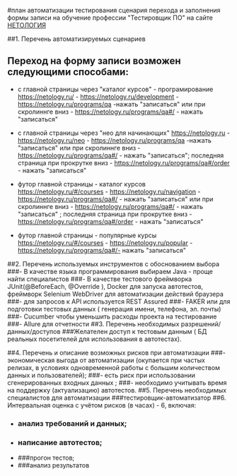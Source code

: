 #план автоматизации тестирования сценария перехода и заполнения формы записи на обучение профессии "Тестировщик ПО" на сайте [НЕТОЛОГИЯ](https://netology.ru/)



##1. Перечень автоматизируемых сценариев
## Переход на форму записи возможен следующими способами:
* с главной страницы через "каталог курсов" - програмирование 
https://netology.ru/ - https://netology.ru/development - https://netology.ru/programs/qa -нажать "записаться"
или при скролиннге вниз - https://netology.ru/programs/qa#/ - нажать "записаться"


* с главной страницы через "нео для начинающих"
https://netology.ru - https://netology.ru/neo - https://netology.ru/programs/qa -нажать "записаться"
или при скролиннге вниз -  https://netology.ru/programs/qa#/ - нажать "записаться"; 
последняя страница при прокрутке вниз - https://netology.ru/programs/qa#/order - нажать "записаться"


* футор главной страницы - каталог курсов 
https://netology.ru/#/courses - https://netology.ru/navigation - https://netology.ru/programs/qa#/ - нажать "записаться"
или при скролиннге вниз -  https://netology.ru/programs/qa#/ - нажать "записаться" ; 
последняя страница при прокрутке вниз - https://netology.ru/programs/qa#/order - нажать "записаться"


* футор главной страницы - популярные курсы
https://netology.ru/#/courses - https://netology.ru/popular -https://netology.ru/programs/qa#/- нажать "записаться"




##2. Перечень используемых инструментов с обоснованием выбора
###- В качестве языка программирования выбираем Java - проще найти специалистов
###- В качестве тестового фреймворка JUnit(@BeforeEach, @Override ), Docker для запуска автотестов,  фреймворк Selenium WebDriver для автоматизации действий браузера
###- для запросов к API используется REST Assured
###- FAKER или для подготовки тестовых данных ( генерация имени, телефона, эл. почты)
###- Cucumber чтобы уменьшить расходы проекта на тестирование
###- Allure для отчетности
##3. Перечень необходимых разрешений/данных/доступов
###Желателен доступ к тестовым данным ( БД реальных посетителей для использования в автотестах).

##4. Перечень и описание возможных рисков при автоматизации
###- экономическая выгода от автоматизации (окупается при частых релизах, в условиях одновременной работы с большим количеством данных и пользователей);
###- есть риск при использовании сгенерированных входных данных ;
###- необходимо учитывать время на поддержку (актуализацию) автотестов.
##5. Перечень необходимых специалистов для автоматизации
###тестировщик-автоматизатор 
##6. Интервальная оценка с учётом рисков (в часах) - 6, включая:
* ### анализ требований и данных;
* ### написание автотестов;
* ###прогон тестов;
* ###анализ результатов


